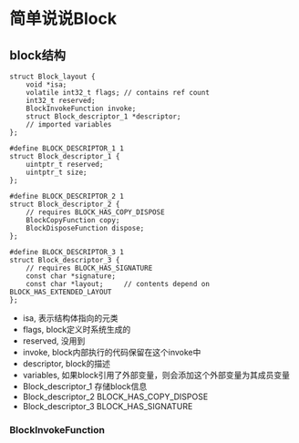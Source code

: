 # 简单说说Block

## block结构

```
struct Block_layout {
    void *isa;
    volatile int32_t flags; // contains ref count
    int32_t reserved;
    BlockInvokeFunction invoke;
    struct Block_descriptor_1 *descriptor;
    // imported variables
};

#define BLOCK_DESCRIPTOR_1 1
struct Block_descriptor_1 {
    uintptr_t reserved;
    uintptr_t size;
};

#define BLOCK_DESCRIPTOR_2 1
struct Block_descriptor_2 {
    // requires BLOCK_HAS_COPY_DISPOSE
    BlockCopyFunction copy;
    BlockDisposeFunction dispose;
};

#define BLOCK_DESCRIPTOR_3 1
struct Block_descriptor_3 {
    // requires BLOCK_HAS_SIGNATURE
    const char *signature;
    const char *layout;     // contents depend on BLOCK_HAS_EXTENDED_LAYOUT
};
```
* isa, 表示结构体指向的元类
* flags, block定义时系统生成的
* reserved, 没用到
* invoke, block内部执行的代码保留在这个invoke中
* descriptor, block的描述
* variables, 如果block引用了外部变量，则会添加这个外部变量为其成员变量
* Block_descriptor_1 存储block信息
* Block_descriptor_2 BLOCK_HAS_COPY_DISPOSE
* Block_descriptor_3 BLOCK_HAS_SIGNATURE

### BlockInvokeFunction
